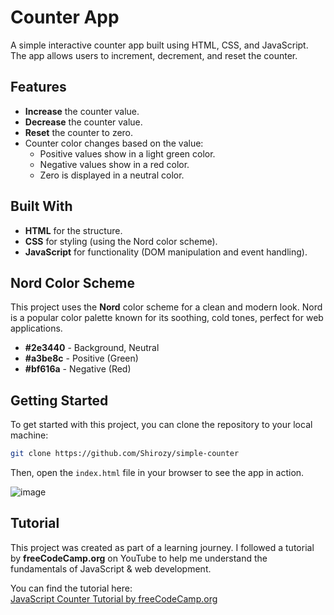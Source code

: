 # Counter App

A simple interactive counter app built using HTML, CSS, and JavaScript. The app allows users to increment, decrement, and reset the counter.

## Features

- **Increase** the counter value.
- **Decrease** the counter value.
- **Reset** the counter to zero.
- Counter color changes based on the value:
  - Positive values show in a light green color.
  - Negative values show in a red color.
  - Zero is displayed in a neutral color.

## Built With

- **HTML** for the structure.
- **CSS** for styling (using the Nord color scheme).
- **JavaScript** for functionality (DOM manipulation and event handling).

## Nord Color Scheme

This project uses the **Nord** color scheme for a clean and modern look. Nord is a popular color palette known for its soothing, cold tones, perfect for web applications.

- **#2e3440** - Background, Neutral
- **#a3be8c** - Positive (Green)
- **#bf616a** - Negative (Red)

## Getting Started

To get started with this project, you can clone the repository to your local machine:

```bash
git clone https://github.com/Shirozy/simple-counter
```

Then, open the `index.html` file in your browser to see the app in action.

![image](https://github.com/user-attachments/assets/0a063dcb-81ec-4858-af03-64925e812d2c)

## Tutorial

This project was created as part of a learning journey. I followed a tutorial by **freeCodeCamp.org** on YouTube to help me understand the fundamentals of JavaScript & web development.

You can find the tutorial here:  
[JavaScript Counter Tutorial by freeCodeCamp.org](https://www.youtube.com/watch?v=3PHXvlpOkf4&t=1825s)
